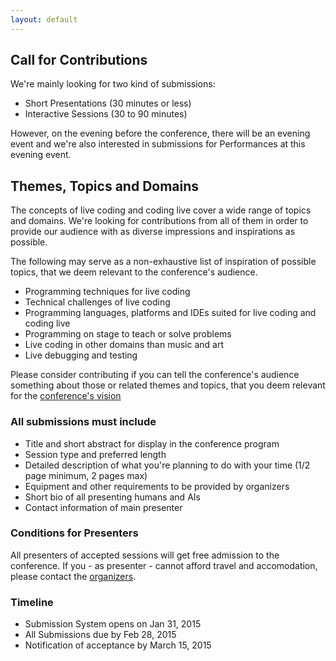 ```yaml
---
layout: default
---
```

## Call for Contributions

We're mainly looking for two kind of submissions:

- <span class="live-stress">Short Presentations</span> (30 minutes or less)
- <span class="live-stress">Interactive Sessions</span> (30 to 90 minutes)

However, on the evening before the conference, there will be an evening event
and we're also interested in submissions for <span class="live-stress">Performances</span>
at this evening event.

## Themes, Topics and Domains

The concepts of live coding and coding live cover a wide range of topics and
domains. We're looking for contributions from all of them in order to provide
our audience with as diverse impressions and inspirations as possible.

The following may serve as a non-exhaustive list of inspiration of possible
topics, that we deem relevant to the conference's audience.

- Programming techniques for live coding
- Technical challenges of live coding
- Programming languages, platforms and IDEs suited for live coding and coding live
- Programming on stage to teach or solve problems
- Live coding in other domains than music and art
- Live debugging and testing

Please consider contributing if you can tell the conference's audience something
about those or related themes and topics, that you deem relevant for the
[conference's vision](index.html)

### All submissions must include

- Title and short abstract for display in the conference program
- Session type and preferred length
- Detailed description of what you're planning
to do with your time (1/2 page minimum, 2 pages max)
- Equipment and other requirements to be provided by organizers
- Short bio of all presenting humans and AIs
- Contact information of main presenter

### Conditions for Presenters

All presenters of accepted sessions will get free admission to the conference.
If you - as presenter - cannot afford travel and accomodation, please contact
the [organizers](aboutus.html).

### Timeline

- Submission System opens on <span class="live-stress">Jan 31, 2015</span>
- All Submissions due by <span class="live-stress">Feb 28, 2015</span>
- Notification of acceptance by <span class="live-stress">March 15, 2015</span>
